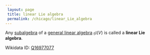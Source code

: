 ```yaml
---
 layout: page
 title: linear Lie algebra
 permalink: /chicago/linear_Lie_algebra
---
```

Any [subalgebra](https://defsmath.github.io/DefsMath/subalgebra) of a [general linear algebra](https://defsmath.github.io/DefsMath/general_linear_algebra) $\mathfrak{gl}(V)$ is called a **linear Lie algebra**. 

Wikidata ID: [Q16977077](https://www.wikidata.org/wiki/Q16977077)